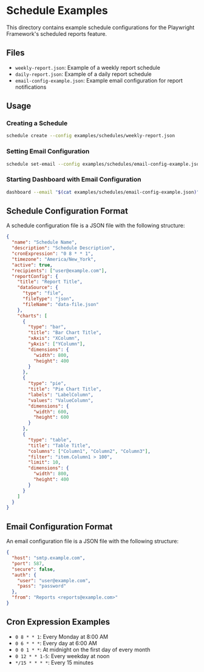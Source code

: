<!-- Source: /Users/mzahirudeen/playwright-framework-dev/examples/schedules/README.md -->

# Schedule Examples

This directory contains example schedule configurations for the Playwright Framework's scheduled reports feature.

## Files

- `weekly-report.json`: Example of a weekly report schedule
- `daily-report.json`: Example of a daily report schedule
- `email-config-example.json`: Example email configuration for report notifications

## Usage

### Creating a Schedule

```bash
schedule create --config examples/schedules/weekly-report.json
```

### Setting Email Configuration

```bash
schedule set-email --config examples/schedules/email-config-example.json
```

### Starting Dashboard with Email Configuration

```bash
dashboard --email "$(cat examples/schedules/email-config-example.json)"
```

## Schedule Configuration Format

A schedule configuration file is a JSON file with the following structure:

```json
{
  "name": "Schedule Name",
  "description": "Schedule Description",
  "cronExpression": "0 8 * * 1",
  "timezone": "America/New_York",
  "active": true,
  "recipients": ["user@example.com"],
  "reportConfig": {
    "title": "Report Title",
    "dataSource": {
      "type": "file",
      "fileType": "json",
      "fileName": "data-file.json"
    },
    "charts": [
      {
        "type": "bar",
        "title": "Bar Chart Title",
        "xAxis": "XColumn",
        "yAxis": ["YColumn"],
        "dimensions": {
          "width": 800,
          "height": 400
        }
      },
      {
        "type": "pie",
        "title": "Pie Chart Title",
        "labels": "LabelColumn",
        "values": "ValueColumn",
        "dimensions": {
          "width": 600,
          "height": 600
        }
      },
      {
        "type": "table",
        "title": "Table Title",
        "columns": ["Column1", "Column2", "Column3"],
        "filter": "item.Column1 > 100",
        "limit": 10,
        "dimensions": {
          "width": 800,
          "height": 400
        }
      }
    ]
  }
}
```

## Email Configuration Format

An email configuration file is a JSON file with the following structure:

```json
{
  "host": "smtp.example.com",
  "port": 587,
  "secure": false,
  "auth": {
    "user": "user@example.com",
    "pass": "password"
  },
  "from": "Reports <reports@example.com>"
}
```

## Cron Expression Examples

- `0 8 * * 1`: Every Monday at 8:00 AM
- `0 6 * * *`: Every day at 6:00 AM
- `0 0 1 * *`: At midnight on the first day of every month
- `0 12 * * 1-5`: Every weekday at noon
- `*/15 * * * *`: Every 15 minutes